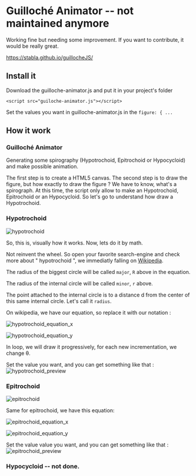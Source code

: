 # Guilloché Animator -- not maintained anymore
Working fine but needing some improvement. If you want to contribute, it would be really great.

https://stabla.github.io/guillocheJS/

## Install it
Download the guilloche-animator.js and put it in your project's folder
```
<script src="guiloche-animator.js"></script>
```

Set the values you want in guilloche-animator.js in the `figure: { ... `

## How it work
### Guilloché Animator

Generating some spirography (Hypotrochoid, Epitrochoid or Hypocycloid) and make possible animation. 

The first step is to create a HTML5 canvas.
The second step is to draw the figure, but how exactly to draw the figure ? We have to know, what's a spirograph. At this time, the script only allow to make an Hypotrochoid, Epitrochoid or an Hypocycloid. So let's go to understand how draw a Hypotrochoid.

### Hypotrochoid

![hypotrochoid](https://upload.wikimedia.org/wikipedia/commons/f/fa/HypotrochoidOutThreeFifths.gif?raw=true)


So, this is, visually how it works. Now, lets do it by math. 

Not reinvent the wheel. So open your favorite search-engine and check more about " hypotrochoid ", we immediatly falling on [Wikipedia](https://en.wikipedia.org/wiki/Hypotrochoid). 

The radius of the biggest circle will be called `major`, `R` above in the equation.

The radius of the internal circle will be called `minor`, `r` above.

The point attached to the internal circle is to a distance d from the center of this same internal circle. Let's call it `radius`.

On wikipedia, we have our equation, so replace it with our notation :

![hypotrochoid_equation_x](https://wikimedia.org/api/rest_v1/media/math/render/svg/8be83627a6dc32417ac02b2b19f5fe6e0fe9cc0f?raw=true)

![hypotrochoid_equation_y](https://wikimedia.org/api/rest_v1/media/math/render/svg/67138f5859d844b0c0b507fe5300c313e87eccd4?raw=true)


In loop, we will draw it progressively, for each new incrementation, we change θ.


Set the value you want, and you can get something like that :
![hypotrochoid_preview](https://www.dropbox.com/s/e5naqrecg0hfw4j/hypotrochoid_preview_github.png?raw=true)


### Epitrochoid

![epitrochoid](https://upload.wikimedia.org/wikipedia/commons/2/20/EpitrochoidIn3.gif?raw=true)

Same for epitrochoid, we have this equation:

![epitrochoid_equation_x](https://wikimedia.org/api/rest_v1/media/math/render/svg/dda715d99f0bf446d5c5ef60e27f60a401e03dcc?raw=true)

![epitrochoid_equation_y](https://wikimedia.org/api/rest_v1/media/math/render/svg/ec2c6ea0a7878b1c0d59ff413e7922327a103637?raw=true)

Set the value value you want, and you can get something like that :
![epitrochoid_preview](https://www.dropbox.com/s/n1u8oaqudhemrfu/epitrochoid_preview_github.png?raw=true)

### Hypocycloid -- not done.


